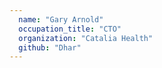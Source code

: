 ```yaml
---
  name: "Gary Arnold"
  occupation_title: "CTO"
  organization: "Catalia Health"
  github: "Dhar"
---
```

